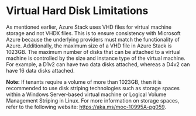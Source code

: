 # Virtual Hard Disk Limitations

As mentioned earlier, Azure Stack uses VHD files for virtual machine storage and not VHDX files. This is to ensure consistency with Microsoft Azure because the underlying providers must match the functionality of Azure. Additionally, the maximum size of a VHD file in Azure Stack is 1023GB. The maximum number of disks that can be attached to a virtual machine is controlled by the size and instance type of the virtual machine. For example, a D1v2 can have two data disks attached, whereas a D4v2 can have 16 data disks attached.

**Note:** If tenants require a volume of more than 1023GB, then it is recommended to use disk striping technologies such as storage spaces within a Windows Server-based virtual machine or Logical Volume Management Striping in Linux. For more information on storage spaces, refer to the following website: <https://aka.ms/moc-10995A-pg059>.